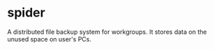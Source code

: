 # spider
A distributed file backup system for workgroups. It stores data on the unused space on user's PCs.
